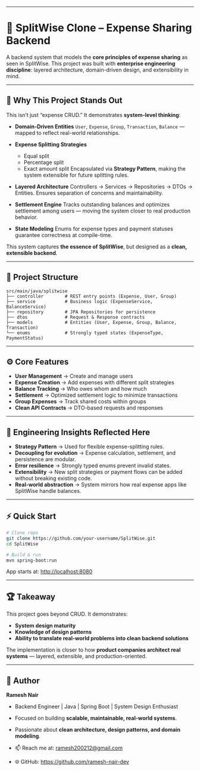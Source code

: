 
---

# 💸 SplitWise Clone – Expense Sharing Backend

A backend system that models the **core principles of expense sharing** as seen in SplitWise.
This project was built with **enterprise engineering discipline**: layered architecture, domain-driven design, and extensibility in mind.

---

## 🚀 Why This Project Stands Out

This isn’t just “expense CRUD.” It demonstrates **system-level thinking**:

* **Domain-Driven Entities**
  `User`, `Expense`, `Group`, `Transaction`, `Balance` — mapped to reflect real-world relationships.

* **Expense Splitting Strategies**

  * Equal split
  * Percentage split
  * Exact amount split
    Encapsulated via **Strategy Pattern**, making the system extensible for future splitting rules.

* **Layered Architecture**
  Controllers → Services → Repositories → DTOs → Entities.
  Ensures separation of concerns and maintainability.

* **Settlement Engine**
  Tracks outstanding balances and optimizes settlement among users — moving the system closer to real production behavior.

* **State Modeling**
  Enums for expense types and payment statuses guarantee correctness at compile-time.

This system captures **the essence of SplitWise**, but designed as a **clean, extensible backend**.

---

## 📂 Project Structure

```
src/main/java/splitwise
├── controller        # REST entry points (Expense, User, Group)
├── service           # Business logic (ExpenseService, BalanceService)
├── repository        # JPA Repositories for persistence
├── dtos              # Request & Response contracts
├── models            # Entities (User, Expense, Group, Balance, Transaction)
└── enums             # Strongly typed states (ExpenseType, PaymentStatus)
```

---

## ⚙️ Core Features

* **User Management** → Create and manage users
* **Expense Creation** → Add expenses with different split strategies
* **Balance Tracking** → Who owes whom and how much
* **Settlement** → Optimized settlement logic to minimize transactions
* **Group Expenses** → Track shared costs within groups
* **Clean API Contracts** → DTO-based requests and responses

---

## 🧠 Engineering Insights Reflected Here

* **Strategy Pattern** → Used for flexible expense-splitting rules.
* **Decoupling for evolution** → Expense calculation, settlement, and persistence are modular.
* **Error resilience** → Strongly typed enums prevent invalid states.
* **Extensibility** → New split strategies or payment flows can be added without breaking existing code.
* **Real-world abstraction** → System mirrors how real expense apps like SplitWise handle balances.

---

## ⚡ Quick Start

```bash
# Clone repo
git clone https://github.com/your-username/SplitWise.git
cd SplitWise

# Build & run
mvn spring-boot:run
```

App starts at: [http://localhost:8080](http://localhost:8080)

---

## 🏆 Takeaway

This project goes beyond CRUD.
It demonstrates:

* **System design maturity**
* **Knowledge of design patterns**
* **Ability to translate real-world problems into clean backend solutions**

The implementation is closer to how **product companies architect real systems** — layered, extensible, and production-oriented.

---

## 👤 Author

**Ramesh Nair**

* Backend Engineer | Java | Spring Boot | System Design Enthusiast
* Focused on building **scalable, maintainable, real-world systems**.
* Passionate about **clean architecture, design patterns, and domain modeling**.

* 📫 Reach me at: ramesh200212@gmail.com
* 🌐 GitHub: https://github.com/ramesh-nair-dev




